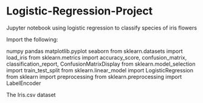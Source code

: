 # Logistic-Regression-Project
Jupyter notebook using logistic regression to classify species of iris flowers

Import the following:

numpy
pandas
matplotlib.pyplot
seaborn
from sklearn.datasets import load_iris
from sklearn.metrics import accuracy_score, confusion_matrix, classification_report, ConfusionMatrixDisplay
from sklearn.model_selection import train_test_split
from sklearn.linear_model import LogisticRegression
from sklearn import preprocessing
from sklearn.preprocessing import LabelEncoder

The Iris.csv dataset
